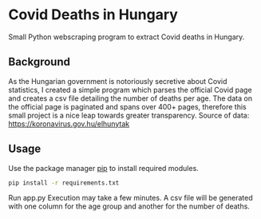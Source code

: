 # Covid Deaths in Hungary
Small Python webscraping program to extract Covid deaths in Hungary.

## Background
As the Hungarian government is notoriously secretive about Covid statistics, I created a simple program which parses the official Covid page and creates a csv file detailing the number of deaths per age.
The data on the official page is paginated and spans over 400+ pages, therefore this small project is a nice leap towards greater transparency.
Source of data: https://koronavirus.gov.hu/elhunytak

## Usage
Use the package manager [pip](https://pip.pypa.io/en/stable/) to install required modules.

```bash
pip install -r requirements.txt 
```

Run app.py
Execution may take a few minutes.
A csv file will be generated with one column for the age group and another for the number of deaths.